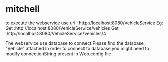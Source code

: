 # mitchell
to execute the webservice use uri : http://localhost:8080/VehicleService
Eg:
Get :http://localhost:8080/VehicleService/vehicles
Get :http://localhost:8080/VehicleService/vehicles/4


The webservice  use database to connect.Please  find the database "Vehicle" attached
In order to connect to database,you might need to modify  connectionString present in Web.config file

